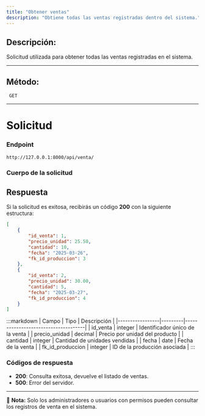 ```yaml
---
title: "Obtener ventas"
description: "Obtiene todas las ventas registradas dentro del sistema."
---
```


## Descripción:
Solicitud utilizada para obtener todas las ventas registradas en el sistema.

---

## Método: 
```
 GET
```
---

# **Solicitud**

### **Endpoint**
```
http://127.0.0.1:8000/api/venta/
```

### **Cuerpo de la solicitud**

## **Respuesta**

Si la solicitud es exitosa, recibirás un código **200** con la siguiente estructura:

```json
[
    {
        "id_venta": 1,
        "precio_unidad": 25.50,
        "cantidad": 10,
        "fecha": "2025-03-26",
        "fk_id_produccion": 3
    },
    {
        "id_venta": 2,
        "precio_unidad": 30.00,
        "cantidad": 5,
        "fecha": "2025-03-27",
        "fk_id_produccion": 4
    }
]
```

:::markdown
| Campo            | Tipo    | Descripción                         |
|-----------------|---------|-------------------------------------|
| id_venta        | integer | Identificador único de la venta    |
| precio_unidad   | decimal | Precio por unidad del producto     |
| cantidad        | integer | Cantidad de unidades vendidas      |
| fecha           | date    | Fecha de la venta                  |
| fk_id_produccion | integer | ID de la producción asociada       |
:::

### **Códigos de respuesta**
- **200**: Consulta exitosa, devuelve el listado de ventas.
- **500**: Error del servidor.

---

📄 **Nota:** Solo los administradores o usuarios con permisos pueden consultar los registros de venta en el sistema.

